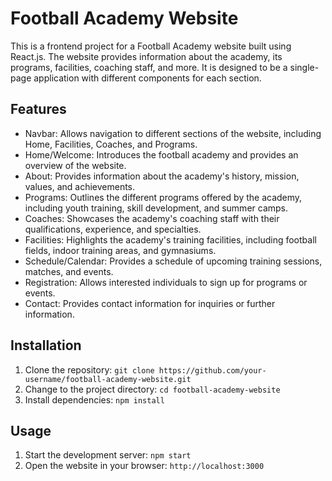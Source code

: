 # Football Academy Website

This is a frontend project for a Football Academy website built using React.js. The website provides information about the academy, its programs, facilities, coaching staff, and more. It is designed to be a single-page application with different components for each section.

## Features

- Navbar: Allows navigation to different sections of the website, including Home, Facilities, Coaches, and Programs.
- Home/Welcome: Introduces the football academy and provides an overview of the website.
- About: Provides information about the academy's history, mission, values, and achievements.
- Programs: Outlines the different programs offered by the academy, including youth training, skill development, and summer camps.
- Coaches: Showcases the academy's coaching staff with their qualifications, experience, and specialties.
- Facilities: Highlights the academy's training facilities, including football fields, indoor training areas, and gymnasiums.
- Schedule/Calendar: Provides a schedule of upcoming training sessions, matches, and events.
- Registration: Allows interested individuals to sign up for programs or events.
- Contact: Provides contact information for inquiries or further information.

## Installation

1. Clone the repository: `git clone https://github.com/your-username/football-academy-website.git`
2. Change to the project directory: `cd football-academy-website`
3. Install dependencies: `npm install`

## Usage

1. Start the development server: `npm start`
2. Open the website in your browser: `http://localhost:3000`
